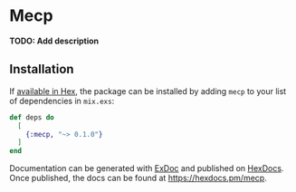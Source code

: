 # Mecp

**TODO: Add description**

## Installation

If [available in Hex](https://hex.pm/docs/publish), the package can be installed
by adding `mecp` to your list of dependencies in `mix.exs`:

```elixir
def deps do
  [
    {:mecp, "~> 0.1.0"}
  ]
end
```

Documentation can be generated with [ExDoc](https://github.com/elixir-lang/ex_doc)
and published on [HexDocs](https://hexdocs.pm). Once published, the docs can
be found at <https://hexdocs.pm/mecp>.

